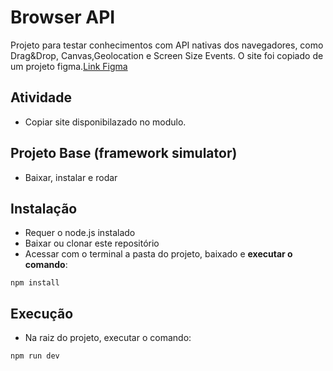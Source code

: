 # Browser API
Projeto para testar conhecimentos com API nativas dos navegadores, como Drag&Drop, Canvas,Geolocation e Screen Size Events. O site foi copiado de um projeto figma.[Link Figma](https://www.figma.com/file/XswYuQJz5RRCyUUfQwFbnh/Website-Landing-Page?node-id=15%3A355)

## Atividade
- Copiar site disponibilazado no modulo.

## Projeto Base (framework simulator)
- Baixar, instalar e rodar

## Instalação
- Requer o node.js instalado
- Baixar ou clonar este repositório
- Acessar com o terminal a pasta do projeto, baixado e **executar o comando**:
```
npm install 
```
## Execução
- Na raiz do projeto, executar o comando:
```
npm run dev
```